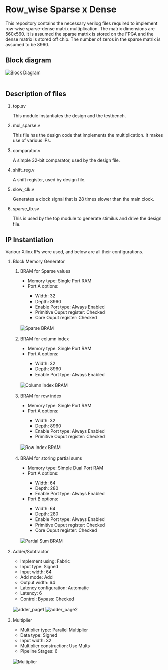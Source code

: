 <h1>Row_wise Sparse x Dense</h1>
<p>This repository contains the necessary verilog files required to implement row-wise sparse-dense matrix multiplication. The matrix dimensions are 560x560. It is assumed the sparse matrix is stored on the FPGA and the dense matrix is stored off chip. The number of zeros in the sparse matrix is assumed to be 8960.</p>

<h2>Block diagram</h2>
<img src="https://user-images.githubusercontent.com/64745965/124483037-8a182280-ddc7-11eb-9fa2-4e3e89efedc4.png" alt="Block Diagram"/>
<br>
<br>
<h2>Description of files </h2>
<ol>
  <li> top.sv </li>
    <p>This module instantiates the design and the testbench.</p>
  <li> mul_sparse.v </li>
    <p>This file has the design code that implements the multiplication. It makes use of various IPs.</p>
  <li> comparator.v </li>
    <p>A simple 32-bit comparator, used by the design file.</p>
  <li> shift_reg.v </li>
    <p>A shift register, used by design file.</p>
  <li> slow_clk.v </li>
    <p>Generates a clock signal that is 28 times slower than the main clock.</p>
  <li> sparse_tb.sv </li>
    <p>This is used by the top module to generate stimilus and drive the design file.</p>
</ol>

<h2>IP Instantiation </h2>

<p>Variour Xilinx IPs were used, and below are all their configurations.</p>
<ol>
  <li>Block Memory Generator</li>
  <ol>
    <li>BRAM for Sparse values</li>
    <ul>
      <li>Memory type: Single Port RAM </li>
      <li>Port A options: </li>
      <ul>
        <li>Width: 32 </li>
        <li>Depth: 8960 </li>
        <li>Enable Port type: Always Enabled </li>
        <li>Primitive Ouput register: Checked</li>
        <li>Core Ouput register: Checked</li>
      </ul>
    </ul>
    <br>
    <img src="https://user-images.githubusercontent.com/64745965/124483117-9b612f00-ddc7-11eb-879f-4491afe470d8.png" alt="Sparse BRAM"/>
    <br>
    <br>
    <li>BRAM for column index</li>
    <ul>
      <li>Memory type: Single Port RAM </li>
      <li>Port A options: </li>
      <ul>
        <li>Width: 32 </li>
        <li>Depth: 8960 </li>
        <li>Enable Port type: Always Enabled </li>
      </ul>
    </ul>
    <br>
    <img src="https://user-images.githubusercontent.com/64745965/124483154-a320d380-ddc7-11eb-9ef8-18416d08ddd4.png" alt="Column Index BRAM"/>
    <br>
    <br>
    <li>BRAM for row index</li>
    <ul>
      <li>Memory type: Single Port RAM </li>
      <li>Port A options: </li>
      <ul>
        <li>Width: 32 </li>
        <li>Depth: 8960 </li>
        <li>Enable Port type: Always Enabled </li>
        <li>Primitive Ouput register: Checked</li>
      </ul>
    </ul>
    <br>
    <img src="https://user-images.githubusercontent.com/64745965/124483201-af0c9580-ddc7-11eb-9755-86df4b4d5b4b.png" alt="Row Index BRAM"/>
    <br>
    <br>
    <li>BRAM for storing partial sums</li>
    <ul>
      <li>Memory type: Simple Dual Port RAM </li>
      <li>Port A options: </li>
      <ul>
        <li>Width: 64 </li>
        <li>Depth: 280 </li>
        <li>Enable Port type: Always Enabled </li>
      </ul>
      <li>Port B options: </li>
      <ul>
        <li>Width: 64 </li>
        <li>Depth: 280 </li>
        <li>Enable Port type: Always Enabled </li>
        <li>Primitive Ouput register: Checked</li>
        <li>Core Ouput register: Checked</li>
      </ul>
    </ul>
    <br>
    <img src="https://user-images.githubusercontent.com/64745965/124483227-b7fd6700-ddc7-11eb-882d-3ad231e51964.png" alt="Partial Sum BRAM"/>
    <br>
    <br>
  </ol>

  <li>Adder/Subtractor</li>
    <ul>
      <li>Implement using: Fabric</li>
      <li>Input type: Signed</li>
      <li>Input width: 64</li>
      <li>Add mode: Add</li>
      <li>Output width: 64</li>
      <li>Latency configuration: Automatic</li>
      <li>Latency: 6</li>
      <li>Control: Bypass: Checked</li>
    </ul>
    <br>
    <img src="https://user-images.githubusercontent.com/64745965/124482252-b67f6f00-ddc6-11eb-9f16-c7a975b8512e.png" alt="adder_page1"/>
    <img src="https://user-images.githubusercontent.com/64745965/124482265-b97a5f80-ddc6-11eb-93e0-d3d28752594f.png" alt="adder_page2"/>
    <br>
    <br>
    
  <li>Multiplier</li>
    <ul>
      <li>Multiplier type: Parallel Multiplier</li>
      <li>Data type: Signed</li>
      <li>Input width: 32</li>
      <li>Multiplier construction: Use Mults</li>
      <li>Pipeline Stages: 6</li>
    </ul>
    <br>
    <img src="https://user-images.githubusercontent.com/64745965/124482288-bed7aa00-ddc6-11eb-9772-c50035199100.png" alt="Multiplier"/>

</ol>

